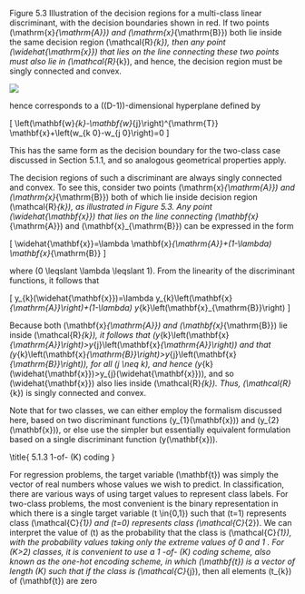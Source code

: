 Figure 5.3 Illustration of the decision regions for a multi-class linear discriminant, with the decision boundaries shown in red. If two points \(\mathrm{x}_{\mathrm{A}}\) and \(\mathrm{x}_{\mathrm{B}}\) both lie inside the same decision region \(\mathcal{R}_{k}\), then any point \(\widehat{\mathrm{x}}\) that lies on the line connecting these two points must also lie in \(\mathcal{R}_{k}\), and hence, the decision region must be singly connected and convex.

![](https://cdn.mathpix.com/cropped/2024_05_26_c6820e8ed9a153596826g-1.jpg?height=418&width=581&top_left_y=211&top_left_x=1065)

hence corresponds to a \((D-1)\)-dimensional hyperplane defined by

\[
\left(\mathbf{w}_{k}-\mathbf{w}_{j}\right)^{\mathrm{T}} \mathbf{x}+\left(w_{k 0}-w_{j 0}\right)=0
\]

This has the same form as the decision boundary for the two-class case discussed in Section 5.1.1, and so analogous geometrical properties apply.

The decision regions of such a discriminant are always singly connected and convex. To see this, consider two points \(\mathrm{x}_{\mathrm{A}}\) and \(\mathrm{x}_{\mathrm{B}}\) both of which lie inside decision region \(\mathcal{R}_{k}\), as illustrated in Figure 5.3. Any point \(\widehat{\mathbf{x}}\) that lies on the line connecting \(\mathbf{x}_{\mathrm{A}}\) and \(\mathbf{x}_{\mathrm{B}}\) can be expressed in the form

\[
\widehat{\mathbf{x}}=\lambda \mathbf{x}_{\mathrm{A}}+(1-\lambda) \mathbf{x}_{\mathrm{B}}
\]

where \(0 \leqslant \lambda \leqslant 1\). From the linearity of the discriminant functions, it follows that

\[
y_{k}(\widehat{\mathbf{x}})=\lambda y_{k}\left(\mathbf{x}_{\mathrm{A}}\right)+(1-\lambda) y_{k}\left(\mathbf{x}_{\mathrm{B}}\right)
\]

Because both \(\mathbf{x}_{\mathrm{A}}\) and \(\mathbf{x}_{\mathrm{B}}\) lie inside \(\mathcal{R}_{k}\), it follows that \(y_{k}\left(\mathbf{x}_{\mathrm{A}}\right)>y_{j}\left(\mathbf{x}_{\mathrm{A}}\right)\) and that \(y_{k}\left(\mathbf{x}_{\mathrm{B}}\right)>y_{j}\left(\mathbf{x}_{\mathrm{B}}\right)\), for all \(j \neq k\), and hence \(y_{k}(\widehat{\mathbf{x}})>y_{j}(\widehat{\mathbf{x}})\), and so \(\widehat{\mathbf{x}}\) also lies inside \(\mathcal{R}_{k}\). Thus, \(\mathcal{R}_{k}\) is singly connected and convex.

Note that for two classes, we can either employ the formalism discussed here, based on two discriminant functions \(y_{1}(\mathbf{x})\) and \(y_{2}(\mathbf{x})\), or else use the simpler but essentially equivalent formulation based on a single discriminant function \(y(\mathbf{x})\).

\title{
5.1.3 1-of- \(K\) coding
}

For regression problems, the target variable \(\mathbf{t}\) was simply the vector of real numbers whose values we wish to predict. In classification, there are various ways of using target values to represent class labels. For two-class problems, the most convenient is the binary representation in which there is a single target variable \(t \in\{0,1\}\) such that \(t=1\) represents class \(\mathcal{C}_{1}\) and \(t=0\) represents class \(\mathcal{C}_{2}\). We can interpret the value of \(t\) as the probability that the class is \(\mathcal{C}_{1}\), with the probability values taking only the extreme values of 0 and 1 . For \(K>2\) classes, it is convenient to use a 1 -of- \(K\) coding scheme, also known as the one-hot encoding scheme, in which \(\mathbf{t}\) is a vector of length \(K\) such that if the class is \(\mathcal{C}_{j}\), then all elements \(t_{k}\) of \(\mathbf{t}\) are zero